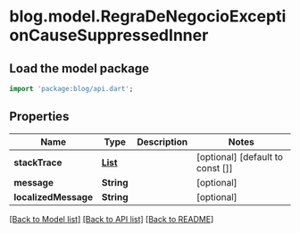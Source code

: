 # blog.model.RegraDeNegocioExceptionCauseSuppressedInner

## Load the model package
```dart
import 'package:blog/api.dart';
```

## Properties
Name | Type | Description | Notes
------------ | ------------- | ------------- | -------------
**stackTrace** | [**List<RegraDeNegocioExceptionCauseStackTraceInner>**](RegraDeNegocioExceptionCauseStackTraceInner.md) |  | [optional] [default to const []]
**message** | **String** |  | [optional] 
**localizedMessage** | **String** |  | [optional] 

[[Back to Model list]](../README.md#documentation-for-models) [[Back to API list]](../README.md#documentation-for-api-endpoints) [[Back to README]](../README.md)


